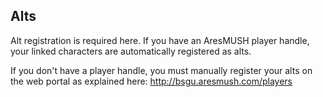Alts
-------
Alt registration is required here.  If you have an AresMUSH player handle, your linked characters are automatically registered as alts.  

If you don't have a player handle, you must manually register your alts on the web portal as explained here: http://bsgu.aresmush.com/players
